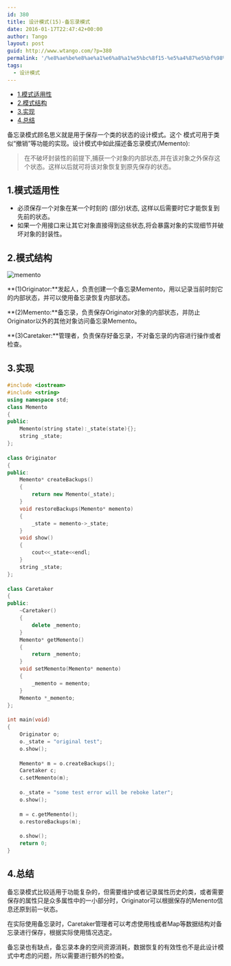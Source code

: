 ```yaml
---
id: 380
title: 设计模式(15)-备忘录模式
date: 2016-01-17T22:47:42+00:00
author: Tango
layout: post
guid: http://www.wtango.com/?p=380
permalink: '/%e8%ae%be%e8%ae%a1%e6%a8%a1%e5%bc%8f15-%e5%a4%87%e5%bf%98%e5%bd%95%e6%a8%a1%e5%bc%8f/'
tags:
  - 设计模式
---
```

- [1.模式适用性](#1模式适用性)
- [2.模式结构](#2模式结构)
- [3.实现](#3实现)
- [4.总结](#4总结)

备忘录模式顾名思义就是用于保存一个类的状态的设计模式。这个 模式可用于类似“撤销”等功能的实现。设计模式中如此描述备忘录模式(Memento):

> 在不破坏封装性的前提下,捕获一个对象的内部状态,并在该对象之外保存这个状态。这样以后就可将该对象恢复到原先保存的状态。

## 1.模式适用性

  * 必须保存一个对象在某一个时刻的 (部分)状态, 这样以后需要时它才能恢复到先前的状态。
  * 如果一个用接口来让其它对象直接得到这些状态,将会暴露对象的实现细节并破坏对象的封装性。

## 2.模式结构

<img class="aligncenter size-full wp-image-381" src="../wp-content/uploads/2016/01/memento.png" alt="memento" width="817" height="360" srcset="../wp-content/uploads/2016/01/memento.png 817w, ../wp-content/uploads/2016/01/memento-300x132.png 300w, ../wp-content/uploads/2016/01/memento-768x338.png 768w" sizes="(max-width: 817px) 100vw, 817px" />

**(1)Originator:**发起人，负责创建一个备忘录Memento，用以记录当前时刻它的内部状态，并可以使用备忘录恢复内部状态。

**(2)Memento:**备忘录，负责保存Originator对象的内部状态，并防止Originator以外的其他对象访问备忘录Memento。

**(3)Caretaker:**管理者，负责保存好备忘录，不对备忘录的内容进行操作或者检查。

## 3.实现

```c++
#include <iostream>
#include <string>
using namespace std;
class Memento
{
public:
	Memento(string state):_state(state){};
	string _state;
};

class Originator
{
public:
	Memento* createBackups()
	{
		return new Memento(_state);
	}
	void restoreBackups(Memento* memento)
	{
		_state = memento->_state;
	}
	void show()
	{
		cout<<_state<<endl;
	}
	string _state;
};

class Caretaker
{
public:
	~Caretaker()
	{
		delete _memento;
	}
	Memento* getMemento()
	{
		return _memento;
	}
	void setMemento(Memento* memento)
	{
		_memento = memento;
	}
	Memento *_memento;
};

int main(void)
{
	Originator o;
	o._state = "original test";
	o.show();

	Memento* m = o.createBackups();
	Caretaker c;
	c.setMemento(m);

	o._state = "some test error will be reboke later";
	o.show();

	m = c.getMemento();
	o.restoreBackups(m);

	o.show();
	return 0;
}
```

## 4.总结

备忘录模式比较适用于功能复杂的，但需要维护或者记录属性历史的类，或者需要保存的属性只是众多属性中的一小部分时，Originator可以根据保存的Menento信息还原到前一状态。

在实际使用备忘录时，Caretaker管理者可以考虑使用栈或者Map等数据结构对备忘录进行保存，根据实际使用情况选定。

备忘录也有缺点，备忘录本身的空间资源消耗，数据恢复的有效性也不是此设计模式中考虑的问题，所以需要进行额外的检查。